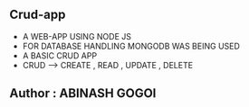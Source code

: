 ## Crud-app



* A WEB-APP USING NODE JS
* FOR DATABASE HANDLING MONGODB WAS BEING USED
* A BASIC CRUD APP
* CRUD --> CREATE , READ , UPDATE , DELETE



## Author : ABINASH GOGOI
